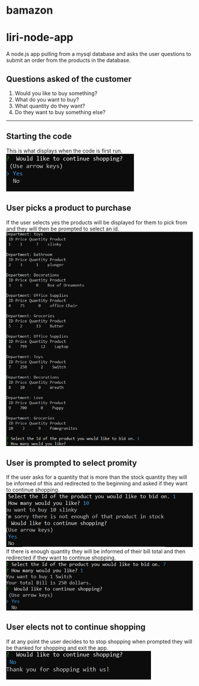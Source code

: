 # bamazon
# liri-node-app
A node.js app pulling from a mysql database and asks the user questions to submit an order from the products in the database.
## Questions asked of the customer
1. Would you like to buy something?
2. What do you want to buy?
3. What quantity do they want?
4. Do they want to buy something else?
  
________________________________________________________________________________________________________________________________________

## Starting the code
This is what displays when the code is first run.
![Start of node app](images/start.PNG?raw=true "Start of the node app")

## User picks a product to purchase
If the user selects yes the products will be displayed for them to pick from and they will then be prompted to select an id.
![Pick ID](images/display.PNG?raw=true "Pick ID")
## User is prompted to select promity
If the user asks for a quantity that is more than the stock quantity they will be informed of this and redirected to the beginning and asked if they want to continue shopping.
![Insufficiant quantity](images/exceededQuantity.PNG?raw=true "Insufficiant quantity")
If there is enough quantity they will be informed of their bill total and then redirected if they want to continue shopping.
![Sufficient Quantity](images/sufficientQuantity.PNG?raw=true "Sufficient Quantity")
## User elects not to continue shopping
If at any point the user decides to to stop shopping when prompted they will be thanked for shopping and exit the app.
![End](images/end.PNG?raw=true "End")
   



